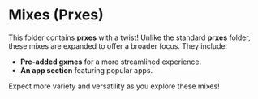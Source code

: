 # Mixes (Prxes)

This folder contains **prxes** with a twist! Unlike the standard **prxes** folder, these mixes are expanded to offer a broader focus. They include:

- **Pre-added gxmes** for a more streamlined experience.
- **An app section** featuring popular apps.

Expect more variety and versatility as you explore these mixes!

